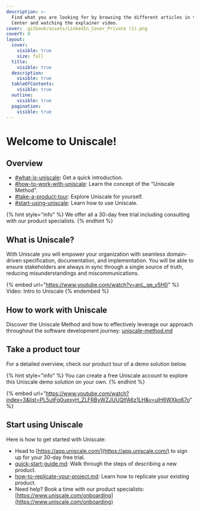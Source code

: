 ```yaml
---
description: >-
  Find what you are looking for by browsing the different articles in the Help
  Center and watching the explainer video.
cover: .gitbook/assets/LinkedIn_Cover_Private (1).png
coverY: 0
layout:
  cover:
    visible: true
    size: full
  title:
    visible: true
  description:
    visible: true
  tableOfContents:
    visible: true
  outline:
    visible: true
  pagination:
    visible: true
---
```


# Welcome to Uniscale!

## **Overview**

* [#what-is-uniscale](./#what-is-uniscale "mention")**:** Get a quick introduction.
* [#how-to-work-with-uniscale](./#how-to-work-with-uniscale "mention"): Learn the concept of the "Uniscale Method".
* [#take-a-product-tour](./#take-a-product-tour "mention"): Explore Uniscale for yourself.
* [#start-using-uniscale](./#start-using-uniscale "mention"): Learn how to use Uniscale.

{% hint style="info" %}
We offer all a 30-day free trial including consulting with our product specialists.&#x20;
{% endhint %}



## **What is Uniscale?**

With Uniscale you will empower your organization with seamless domain-driven specification, documentation, and implementation. You will be able to ensure stakeholders are always in sync through a single source of truth, reducing misunderstandings and miscommunications.&#x20;

{% embed url="https://www.youtube.com/watch?v=anL_ge_y5H0" %}
Video: Intro to Uniscale
{% endembed %}



## How to work with Uniscale

Discover the Uniscale Method and how to effectively leverage our approach throughout the software development journey: [uniscale-method.md](getting-started/uniscale-method.md "mention")



## Take a product tour

For a detailed overview, check our product tour of a demo solution below.

{% hint style="info" %}
You can create a free Uniscale account to explore this Uniscale demo solution on your own.
{% endhint %}

{% embed url="https://www.youtube.com/watch?index=3&list=PL5utFq0uexyH_ZLFRByWZJUUQtfA6z1LH&v=ulH6WXko67o" %}



## Start using Uniscale

Here is how to get started with Uniscale:

* Head to [https://app.uniscale.com/](https://app.uniscale.com/) to sign up for your 30-day free trial.
* [quick-start-guide.md](getting-started/quick-start-guide.md "mention"): Walk through the steps of describing a new product.
* [how-to-replicate-your-project.md](getting-started/how-to-replicate-your-project.md "mention"): Learn how to replicate your existing product.
* Need help? Book a time with our product specialists: [https://www.uniscale.com/onboarding](https://www.uniscale.com/onboarding)




